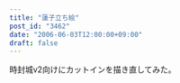 ```yaml
---
title: "蓮子立ち絵"
post_id: "3462"
date: "2006-06-03T12:00:00+09:00"
draft: false
---
```



時封城v2向けにカットインを描き直してみた。
